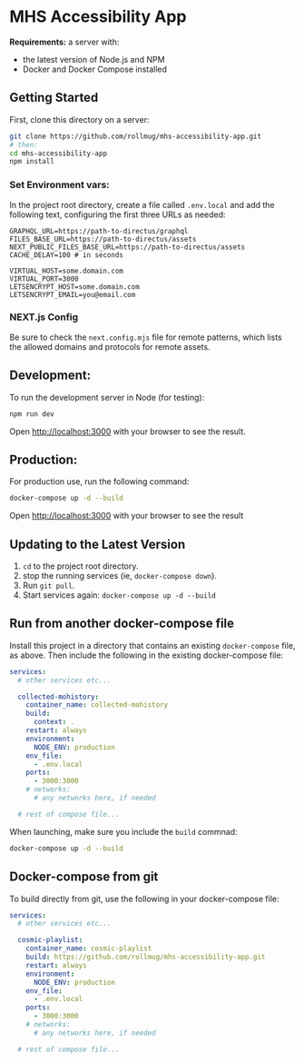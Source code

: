 # MHS Accessibility App

**Requirements:** a server with:

- the latest version of Node.js and NPM 
- Docker and Docker Compose installed

## Getting Started

First, clone this directory on a server:

```bash
git clone https://github.com/rollmug/mhs-accessibility-app.git
# then:
cd mhs-accessibility-app
npm install
```

### Set Environment vars:

In the project root directory, create a file called `.env.local` and add the following text, configuring the first three URLs as needed:

```dotenv
GRAPHQL_URL=https://path-to-directus/graphql
FILES_BASE_URL=https://path-to-directus/assets
NEXT_PUBLIC_FILES_BASE_URL=https://path-to-directus/assets
CACHE_DELAY=100 # in seconds

VIRTUAL_HOST=some.domain.com
VIRTUAL_PORT=3000
LETSENCRYPT_HOST=some.domain.com
LETSENCRYPT_EMAIL=you@email.com
```

### NEXT.js Config

Be sure to check the `next.config.mjs` file for remote patterns, which lists the allowed domains and protocols for remote assets. 

## Development:

To run the development server in Node (for testing):

```bash
npm run dev
```

Open [http://localhost:3000](http://localhost:3000) with your browser to see the result.

## Production:

For production use, run the following command:

```bash
docker-compose up -d --build
```

Open [http://localhost:3000](http://localhost:3000) with your browser to see the result

## Updating to the Latest Version

1. `cd` to the project root directory.
2. stop the running services (ie, `docker-compose down`).
3. Run `git pull`.
4. Start services again: `docker-compose up -d --build`

## Run from another docker-compose file

Install this project in a directory that contains an existing `docker-compose` file, as above. Then include the following in the existing docker-compose file:

```yaml
services:
  # other services etc...

  collected-mohistory:
    container_name: collected-mohistory
    build:
      context: .
    restart: always
    environment:
      NODE_ENV: production
    env_file: 
      - .env.local
    ports:
      - 3000:3000
    # networks:
      # any networks here, if needed

  # rest of compose file...
```

When launching, make sure you include the `build` commnad:

```bash
docker-compose up -d --build
```

## Docker-compose from git

To build directly from git, use the following in your docker-compose file:

```yaml
services:
  # other services etc...

  cosmic-playlist:
    container_name: cosmic-playlist
    build: https://github.com/rollmug/mhs-accessibility-app.git
    restart: always
    environment:
      NODE_ENV: production
    env_file: 
      - .env.local
    ports:
      - 3000:3000
    # networks:
      # any networks here, if needed

  # rest of compose file...
```